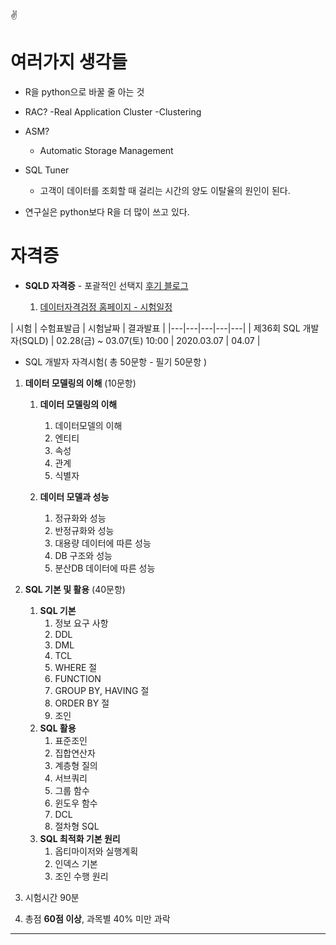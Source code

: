 :v:
# 여러가지 생각들

- R을 python으로 바꿀 줄 아는 것
- RAC?
    -Real Application Cluster
    -Clustering
- ASM?
    - Automatic Storage Management

- SQL Tuner
    - 고객이 데이터를 조회할 때 걸리는 시간의 양도 이탈율의 원인이 된다.

- 연구실은 python보다 R을 더 많이 쓰고 있다.


# **자격증**

- **SQLD 자격증**
        - 포괄적인 선택지
        [후기 블로그](https://inzoon.tistory.com/2)

    1. [데이터자격검정 홈페이지 - 시험일정](https://www.dataq.or.kr/www/accept/schedule.do)

| 시험 | 수험표발급 | 시험날짜 | 결과발표 |
|---|---|---|---|---|
| 제36회 SQL 개발자(SQLD) | 02.28(금) ~ 03.07(토) 10:00 | 2020.03.07 | 04.07 |

- SQL 개발자 자격시험( 총 50문항 - 필기 50문항 )
1. **데이터 모델링의 이해** (10문항)
    1. **데이터 모델링의 이해**
        1. 데이터모델의 이해
        1. 엔티티
        1. 속성
        1. 관계
        1. 식별자

    1. **데이터 모델과 성능**
        1. 정규화와 성능
        1. 반정규화와 성능
        1. 대용량 데이터에 따른 성능
        1. DB 구조와 성능
        1. 분산DB 데이터에 따른 성능


1. **SQL 기본 및 활용** (40문항)
    1. **SQL 기본**
        1. 정보 요구 사항
        1. DDL
        1. DML
        1. TCL
        1. WHERE 절
        1. FUNCTION
        1. GROUP BY, HAVING 절
        1. ORDER BY 절
        1. 조인
    1. **SQL 활용**
        1. 표준조인
        1. 집합연산자
        1. 계층형 질의
        1. 서브쿼리
        1. 그룹 함수
        1. 윈도우 함수
        1. DCL
        1. 절차형 SQL
    1. **SQL 최적화 기본 원리**
        1. 옵티마이저와 실행계획
        1. 인덱스 기본
        1. 조인 수행 원리
1. 시험시간 90분
1. 총점 **60점 이상**, 과목별 40% 미만 과락

---

